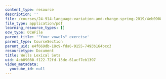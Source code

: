 ```yaml
---
content_type: resource
description: ''
file: /courses/24-914-language-variation-and-change-spring-2019/4eb09080f12272fd13de61acf7eb1397_MIT24_914s19_lexicalsets.pdf
file_type: application/pdf
learning_resource_types: []
ocw_type: OCWFile
parent_title: '"Your vowels" exercise'
parent_type: CourseSection
parent_uid: e4f669db-18c9-fda6-9155-7493b164bcc3
resourcetype: Document
title: Wells Lexical Sets
uid: 4eb09080-f122-72fd-13de-61acf7eb1397
video_metadata:
  youtube_id: null
---
```

